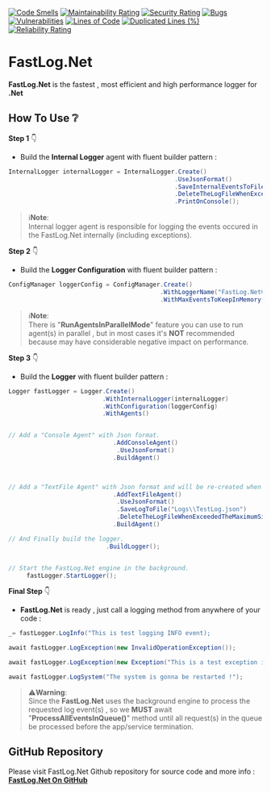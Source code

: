 [![Code Smells](https://sonarcloud.io/api/project_badges/measure?project=ShayanFiroozi_FastLog.Net&metric=code_smells)](https://sonarcloud.io/summary/new_code?id=ShayanFiroozi_FastLog.Net)
[![Maintainability Rating](https://sonarcloud.io/api/project_badges/measure?project=ShayanFiroozi_FastLog.Net&metric=sqale_rating)](https://sonarcloud.io/summary/new_code?id=ShayanFiroozi_FastLog.Net)
[![Security Rating](https://sonarcloud.io/api/project_badges/measure?project=ShayanFiroozi_FastLog.Net&metric=security_rating)](https://sonarcloud.io/summary/new_code?id=ShayanFiroozi_FastLog.Net)
[![Bugs](https://sonarcloud.io/api/project_badges/measure?project=ShayanFiroozi_FastLog.Net&metric=bugs)](https://sonarcloud.io/summary/new_code?id=ShayanFiroozi_FastLog.Net)
[![Vulnerabilities](https://sonarcloud.io/api/project_badges/measure?project=ShayanFiroozi_FastLog.Net&metric=vulnerabilities)](https://sonarcloud.io/summary/new_code?id=ShayanFiroozi_FastLog.Net)
[![Lines of Code](https://sonarcloud.io/api/project_badges/measure?project=ShayanFiroozi_FastLog.Net&metric=ncloc)](https://sonarcloud.io/summary/new_code?id=ShayanFiroozi_FastLog.Net)
[![Duplicated Lines (%)](https://sonarcloud.io/api/project_badges/measure?project=ShayanFiroozi_FastLog.Net&metric=duplicated_lines_density)](https://sonarcloud.io/summary/new_code?id=ShayanFiroozi_FastLog.Net)
[![Reliability Rating](https://sonarcloud.io/api/project_badges/measure?project=ShayanFiroozi_FastLog.Net&metric=reliability_rating)](https://sonarcloud.io/summary/new_code?id=ShayanFiroozi_FastLog.Net)
 
# **FastLog.Net**
**FastLog.Net** is the fastest , most efficient and high performance logger for **.Net** 
 
## **How To Use ❔**  
  **Step 1** 👇  
 - Build the **Internal Logger** agent with fluent builder pattern :  
 
 ```csharp
 InternalLogger internalLogger = InternalLogger.Create()
                                               .UseJsonFormat()
                                               .SaveInternalEventsToFile(@"Logs\InternalEventsLog.log")
                                               .DeleteTheLogFileWhenExceededTheMaximumSizeOf(20)
                                               .PrintOnConsole();
 ```   
 > ℹ**Note**:  
 > Internal logger agent is responsible for logging the events occured in the FastLog.Net internally (including exceptions).   
 
  **Step 2** 👇  
 - Build the **Logger Configuration** with fluent builder pattern :  
 
 ```csharp
 ConfigManager loggerConfig = ConfigManager.Create()
                                           .WithLoggerName("FastLog.Net® Logger")
                                           .WithMaxEventsToKeepInMemory(1_000);
 ```   
 > ℹ**Note**:  
 > There is "**RunAgentsInParallelMode**" feature you can use to run agent(s) in parallel , but in most cases it's **NOT** recommended because may have considerable negative impact on performance.  
 
  **Step 3** 👇  
 - Build the **Logger** with fluent builder pattern :  
 
 ```csharp
 Logger fastLogger = Logger.Create()
                           .WithInternalLogger(internalLogger)
                           .WithConfiguration(loggerConfig)
                           .WithAgents()
 
 
 // Add a "Console Agent" with Json format.
                              .AddConsoleAgent()
                               .UseJsonFormat()
                              .BuildAgent()
 
  
 
 // Add a "TextFile Agent" with Json format and will be re-created when reached to 10 megabytes.
                              .AddTextFileAgent()
                               .UseJsonFormat()
                               .SaveLogToFile("Logs\\TestLog.json")
                               .DeleteTheLogFileWhenExceededTheMaximumSizeOf(10)
                              .BuildAgent() 
 
 // And Finally build the logger.
                            .BuildLogger();
 
 
 // Start the FastLog.Net engine in the background.
      fastLogger.StartLogger();

 ``` 

   **Final Step** 👇  
  - **FastLog.Net** is ready , just call a logging method from anywhere of your code :  
 
 ```csharp
_= fastLogger.LogInfo("This is test logging INFO event);
 
await fastLogger.LogException(new InvalidOperationException());
 
await fastLogger.LogException(new Exception("This is a test exception i want to throw !!"));
 
await fastLogger.LogSystem("The system is gonna be restarted !");
 ```   
  
> ⚠**Warning**:  
>Since the **FastLog.Net** uses the background engine to process the requested log event(s) , so we **MUST** await "**ProcessAllEventsInQueue()**" method until all request(s) in the queue be processed before the app/service termination.


## GitHub Repository
Please visit FastLog.Net Github repository for source code and more info : [**FastLog.Net On GitHub**](https://github.com/ShayanFiroozi/FastLog.Net)
